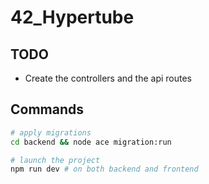 # 42_Hypertube


## TODO

- Create the controllers and the api routes

## Commands

```bash
# apply migrations
cd backend && node ace migration:run

# launch the project
npm run dev # on both backend and frontend
```

